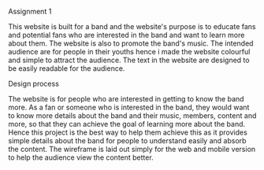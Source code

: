 Assignment 1

This website is built for a band and the website's purpose is to educate fans and potential fans who are interested in the band and want to learn more about them. The website is also to promote the band's music. The intended audience are for people in their youths hence i made the website colourful and simple to attract the audience. The text in the website are designed to be easily readable for the audience.

Design process

The website is for people who are interested in getting to know the band more. As a fan or someone who is interested in the band, they would want to know more details about the band and their music, members, content and more, so that they can achieve the goal of learning more about the band. Hence this project is the best way to help them achieve this as it provides simple details about the band for people to understand easily and absorb the content. The wireframe is laid out simply for the web and mobile version to help the audience view the content better.